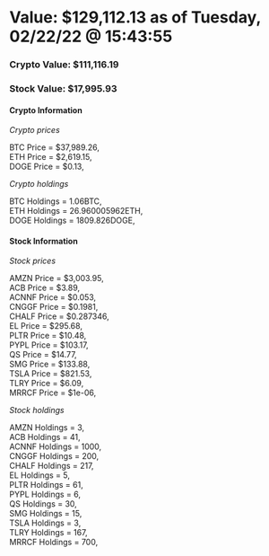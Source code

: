 # Value: $129,112.13 as of Tuesday, 02/22/22 @ 15:43:55 

### Crypto Value: $111,116.19

### Stock Value: $17,995.93

#### Crypto Information 
*Crypto prices* 

BTC Price = $37,989.26,  
ETH Price = $2,619.15,  
DOGE Price = $0.13,  


*Crypto holdings* 

BTC Holdings = 1.06BTC,  
ETH Holdings = 26.960005962ETH,  
DOGE Holdings = 1809.826DOGE,  


#### Stock Information 

*Stock prices* 

AMZN Price = $3,003.95,  
ACB Price = $3.89,  
ACNNF Price = $0.053,  
CNGGF Price = $0.1981,  
CHALF Price = $0.287346,  
EL Price = $295.68,  
PLTR Price = $10.48,  
PYPL Price = $103.17,  
QS Price = $14.77,  
SMG Price = $133.88,  
TSLA Price = $821.53,  
TLRY Price = $6.09,  
MRRCF Price = $1e-06,  


*Stock holdings* 

AMZN Holdings = 3,  
ACB Holdings = 41,  
ACNNF Holdings = 1000,  
CNGGF Holdings = 200,  
CHALF Holdings = 217,  
EL Holdings = 5,  
PLTR Holdings = 61,  
PYPL Holdings = 6,  
QS Holdings = 30,  
SMG Holdings = 15,  
TSLA Holdings = 3,  
TLRY Holdings = 167,  
MRRCF Holdings = 700,  


